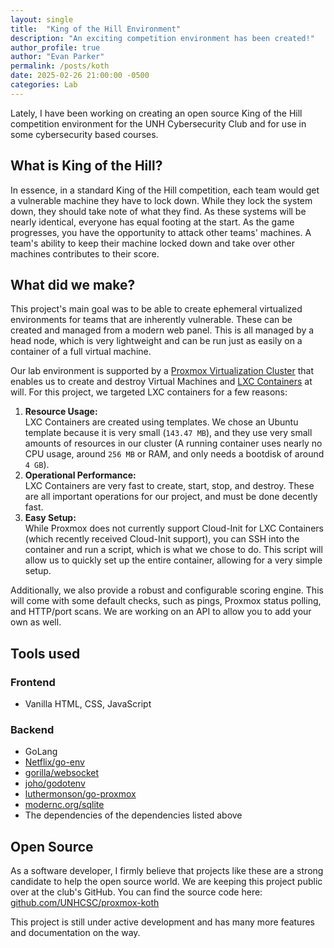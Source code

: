 ```yaml
---
layout: single
title:  "King of the Hill Environment"
description: "An exciting competition environment has been created!"
author_profile: true
author: "Evan Parker"
permalink: /posts/koth
date: 2025-02-26 21:00:00 -0500
categories: Lab
---
```


Lately, I have been working on creating an open source King of the Hill competition environment for the UNH Cybersecurity Club and for use in some cybersecurity based courses.

## What is King of the Hill?

In essence, in a standard King of the Hill competition, each team would get a vulnerable machine they have to lock down. While they lock the system down, they should take note of what they find. As these systems will be nearly identical, everyone has equal footing at the start. As the game progresses, you have the opportunity to attack other teams' machines. A team's ability to keep their machine locked down and take over other machines contributes to their score.

## What did we make?

This project's main goal was to be able to create ephemeral virtualized environments for teams that are inherently vulnerable. These can be created and managed from a modern web panel. This is all managed by a head node, which is very lightweight and can be run just as easily on a container of a full virtual machine.

Our lab environment is supported by a [Proxmox Virtualization Cluster](https://proxmox.com/en/) that enables us to create and destroy Virtual Machines and [LXC Containers](https://linuxcontainers.org/lxc/introduction/) at will. For this project, we targeted LXC containers for a few reasons:

1. **Resource Usage:** <br />
    LXC Containers are created using templates. We chose an Ubuntu template because it is very small (`143.47 MB`), and they use very small amounts of resources in our cluster (A running container uses nearly no CPU usage, around `256 MB` or RAM, and only needs a bootdisk of around `4 GB`).
2. **Operational Performance:** <br />
    LXC Containers are very fast to create, start, stop, and destroy. These are all important operations for our project, and must be done decently fast.
3. **Easy Setup:** <br />
    While Proxmox does not currently support Cloud-Init for LXC Containers (which recently received Cloud-Init support), you can SSH into the container and run a script, which is what we chose to do. This script will allow us to quickly set up the entire container, allowing for a very simple setup.

Additionally, we also provide a robust and configurable scoring engine. This will come with some default checks, such as pings, Proxmox status polling, and HTTP/port scans. We are working on an API to allow you to add your own as well.

## Tools used

### Frontend

- Vanilla HTML, CSS, JavaScript

### Backend

- GoLang
- [Netflix/go-env](https://github.com/Netflix/go-env)
- [gorilla/websocket](https://github.com/gorilla/websocket)
- [joho/godotenv](https://github.com/joho/godotenv)
- [luthermonson/go-proxmox](https://github.com/luthermonson/go-proxmox)
- [modernc.org/sqlite](https://modernc.org/sqlite)
- The dependencies of the dependencies listed above

## Open Source

As a software developer, I firmly believe that projects like these are a strong candidate to help the open source world. We are keeping this project public over at the club's GitHub. You can find the source code here: [github.com/UNHCSC/proxmox-koth](https://github.com/UNHCSC/proxmox-koth)

This project is still under active development and has many more features and documentation on the way.
